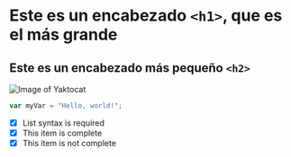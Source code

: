 # Este es un  encabezado `<h1>`, que es el más grande
## Este es un encabezado más pequeño `<h2>`

![Image of Yaktocat](https://octodex.github.com/images/yaktocat.png)

``` javascript
var myVar = "Hello, world!";
```

- [x] List syntax is required
- [x] This item is complete
- [x] This item is not complete
